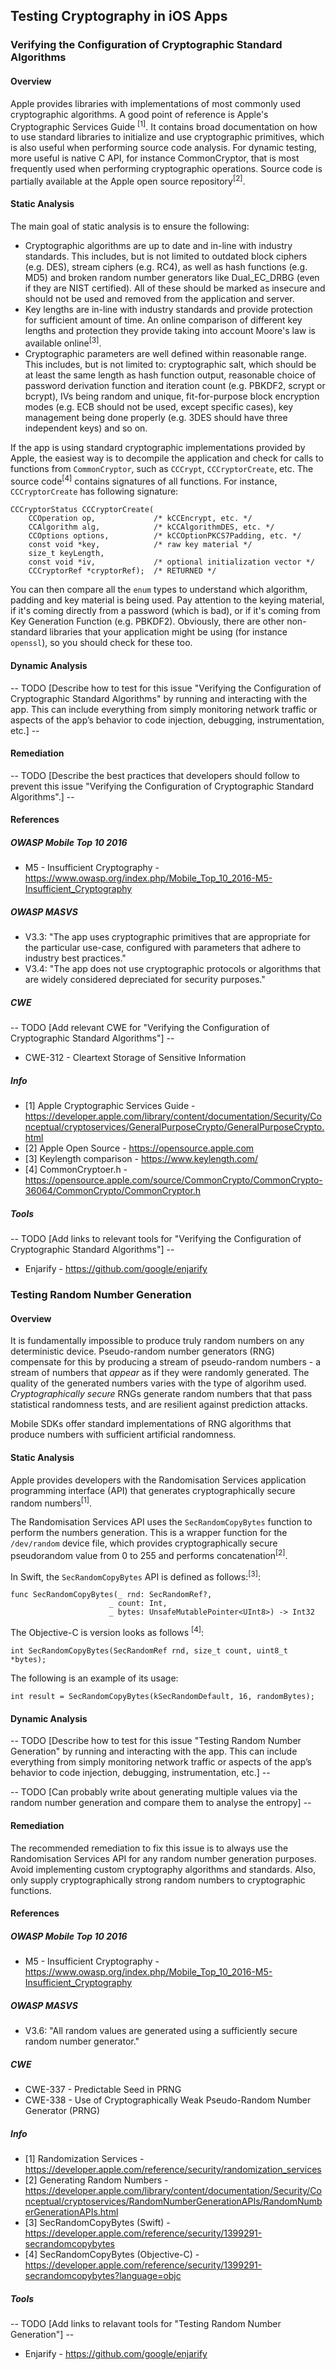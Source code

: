 ## Testing Cryptography in iOS Apps

### Verifying the Configuration of Cryptographic Standard Algorithms

#### Overview

Apple provides libraries with implementations of most commonly used cryptographic algorithms. A good point of reference is Apple's  Cryptographic Services Guide <sup>[1]</sup>. It contains broad documentation on how to use standard libraries to initialize and use cryptographic primitives, which is also useful when performing source code analysis.
For dynamic testing, more useful is native C API, for instance CommonCryptor, that is most frequently used when performing cryptographic operations. Source code is partially available at the Apple open source repository<sup>[2]</sup>.

#### Static Analysis

The main goal of static analysis is to ensure the following:

* Cryptographic algorithms are up to date and in-line with industry standards. This includes, but is not limited to outdated block ciphers (e.g. DES), stream ciphers (e.g. RC4), as well as hash functions (e.g. MD5) and broken random number generators like Dual_EC_DRBG (even if they are NIST certified). All of these should be marked as insecure and should not be used and removed from the application and server.
* Key lengths are in-line with industry standards and provide protection for sufficient amount of time. An online comparison of different key lengths and protection they provide taking into account Moore's law is available online<sup>[3]</sup>.
* Cryptographic parameters are well defined within reasonable range. This includes, but is not limited to: cryptographic salt, which should be at least the same length as hash function output, reasonable choice of password derivation function and iteration count (e.g. PBKDF2, scrypt or bcrypt), IVs being random and unique, fit-for-purpose block encryption modes (e.g. ECB should not be used, except specific cases), key management being done properly (e.g. 3DES should have three independent keys) and so on.

If the app is using standard cryptographic implementations provided by Apple, the easiest way is to decompile the application and check for calls to functions from `CommonCryptor`, such as `CCCrypt`, `CCCryptorCreate`, etc. The source code<sup>[4]</sup> contains signatures of all functions.
For instance, `CCCryptorCreate` has following signature:
```
CCCryptorStatus CCCryptorCreate(
	CCOperation op,             /* kCCEncrypt, etc. */
	CCAlgorithm alg,            /* kCCAlgorithmDES, etc. */
	CCOptions options,          /* kCCOptionPKCS7Padding, etc. */
	const void *key,            /* raw key material */
	size_t keyLength,
	const void *iv,             /* optional initialization vector */
	CCCryptorRef *cryptorRef);  /* RETURNED */
```

You can then compare all the `enum` types to understand which algorithm, padding and key material is being used. Pay attention to the keying material, if it's coming directly from a password (which is bad), or if it's coming from Key Generation Function (e.g. PBKDF2).
Obviously, there are other non-standard libraries that your application might be using (for instance `openssl`), so you should check for these too.

#### Dynamic Analysis

-- TODO [Describe how to test for this issue "Verifying the Configuration of Cryptographic Standard Algorithms" by running and interacting with the app. This can include everything from simply monitoring network traffic or aspects of the app’s behavior to code injection, debugging, instrumentation, etc.] --

#### Remediation

-- TODO [Describe the best practices that developers should follow to prevent this issue "Verifying the Configuration of Cryptographic Standard Algorithms".] --

#### References

##### OWASP Mobile Top 10 2016
* M5 - Insufficient Cryptography - https://www.owasp.org/index.php/Mobile_Top_10_2016-M5-Insufficient_Cryptography

##### OWASP MASVS
* V3.3: "The app uses cryptographic primitives that are appropriate for the particular use-case, configured with parameters that adhere to industry best practices."
* V3.4: "The app does not use cryptographic protocols or algorithms that are widely considered depreciated for security purposes."

##### CWE
-- TODO [Add relevant CWE for "Verifying the Configuration of Cryptographic Standard Algorithms"] --
- CWE-312 - Cleartext Storage of Sensitive Information

##### Info

* [1] Apple Cryptographic Services Guide - https://developer.apple.com/library/content/documentation/Security/Conceptual/cryptoservices/GeneralPurposeCrypto/GeneralPurposeCrypto.html
* [2] Apple Open Source - https://opensource.apple.com
* [3] Keylength comparison - https://www.keylength.com/
* [4] CommonCryptoer.h - https://opensource.apple.com/source/CommonCrypto/CommonCrypto-36064/CommonCrypto/CommonCryptor.h

##### Tools

-- TODO [Add links to relevant tools for "Verifying the Configuration of Cryptographic Standard Algorithms"] --
* Enjarify - https://github.com/google/enjarify


### Testing Random Number Generation

#### Overview

It is fundamentally impossible to produce truly random numbers on any deterministic device. Pseudo-random number generators (RNG) compensate for this by producing a stream of pseudo-random numbers - a stream of numbers that *appear* as if they were randomly generated. The quality of the generated numbers varies with the type of algorihm used. *Cryptographically secure* RNGs generate random numbers that that pass statistical randomness tests, and are resilient against prediction attacks.

Mobile SDKs offer standard implementations of RNG algorithms that produce numbers with sufficient artificial randomness.

#### Static Analysis

Apple provides developers with the Randomisation Services application programming interface (API) that generates cryptographically secure random numbers<sup>[1]</sup>.

The Randomisation Services API uses the `SecRandomCopyBytes` function to perform the numbers generation. This is a wrapper function for the <code>/dev/random</code> device file, which provides cryptographically secure pseudorandom value from 0 to 255 and performs concatenation<sup>[2]</sup>. 

In Swift, the `SecRandomCopyBytes` API is defined as follows:<sup>[3]</sup>:
```
func SecRandomCopyBytes(_ rnd: SecRandomRef?, 
                      _ count: Int, 
                      _ bytes: UnsafeMutablePointer<UInt8>) -> Int32
```

The Objective-C is version looks as follows <sup>[4]</sup>:
```
int SecRandomCopyBytes(SecRandomRef rnd, size_t count, uint8_t *bytes);
```

The following is an example of its usage:
```
int result = SecRandomCopyBytes(kSecRandomDefault, 16, randomBytes);
```

#### Dynamic Analysis

-- TODO [Describe how to test for this issue "Testing Random Number Generation" by running and interacting with the app. This can include everything from simply monitoring network traffic or aspects of the app’s behavior to code injection, debugging, instrumentation, etc.] --

-- TODO [Can probably write about generating multiple values via the random number generation and compare them to analyse the entropy] --

#### Remediation

The recommended remediation to fix this issue is to always use the Randomisation Services API for any random number generation purposes. 
Avoid implementing custom cryptography algorithms and standards. Also, only supply cryptographically strong random numbers to cryptographic functions. 

#### References

##### OWASP Mobile Top 10 2016
* M5 - Insufficient Cryptography - https://www.owasp.org/index.php/Mobile_Top_10_2016-M5-Insufficient_Cryptography

##### OWASP MASVS
* V3.6: "All random values are generated using a sufficiently secure random number generator."

##### CWE
- CWE-337 - Predictable Seed in PRNG
- CWE-338 - Use of Cryptographically Weak Pseudo-Random Number Generator (PRNG)

##### Info
- [1] Randomization Services - https://developer.apple.com/reference/security/randomization_services
- [2] Generating Random Numbers - https://developer.apple.com/library/content/documentation/Security/Conceptual/cryptoservices/RandomNumberGenerationAPIs/RandomNumberGenerationAPIs.html
- [3] SecRandomCopyBytes (Swift) - https://developer.apple.com/reference/security/1399291-secrandomcopybytes
- [4] SecRandomCopyBytes (Objective-C) - https://developer.apple.com/reference/security/1399291-secrandomcopybytes?language=objc

##### Tools
-- TODO [Add links to relavant tools for "Testing Random Number Generation"] --
* Enjarify - https://github.com/google/enjarify
